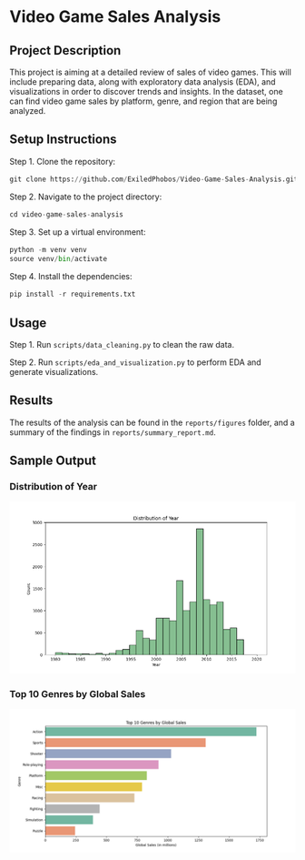 # Video Game Sales Analysis

## Project Description
This project is aiming at a detailed review of sales of video games. This will include preparing data, along with exploratory data analysis (EDA), and visualizations in order to discover trends and insights. In the dataset, one can find video game sales by platform, genre, and region that are being analyzed.

## Setup Instructions

Step 1. Clone the repository: 
```python
git clone https://github.com/ExiledPhobos/Video-Game-Sales-Analysis.git
```
Step 2. Navigate to the project directory: 
```python
cd video-game-sales-analysis
```
Step 3. Set up a virtual environment:
```python
python -m venv venv
source venv/bin/activate
```
Step 4. Install the dependencies: 
```python
pip install -r requirements.txt
```
## Usage

Step 1. Run `scripts/data_cleaning.py` to clean the raw data.

Step 2. Run `scripts/eda_and_visualization.py` to perform EDA and generate visualizations.

## Results

The results of the analysis can be found in the `reports/figures` folder, and a summary of the findings in `reports/summary_report.md`.

## Sample Output

### Distribution of Year
![Distribution of Year](reports/figures/distribution_year.png)

### Top 10 Genres by Global Sales
![Top 10 Genres by Global Sales](reports/figures/top_genres.png)